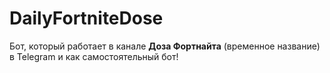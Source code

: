 # DailyFortniteDose
Бот, который работает в канале **Доза Фортнайта** (временное название) в Telegram и как самостоятельный бот!